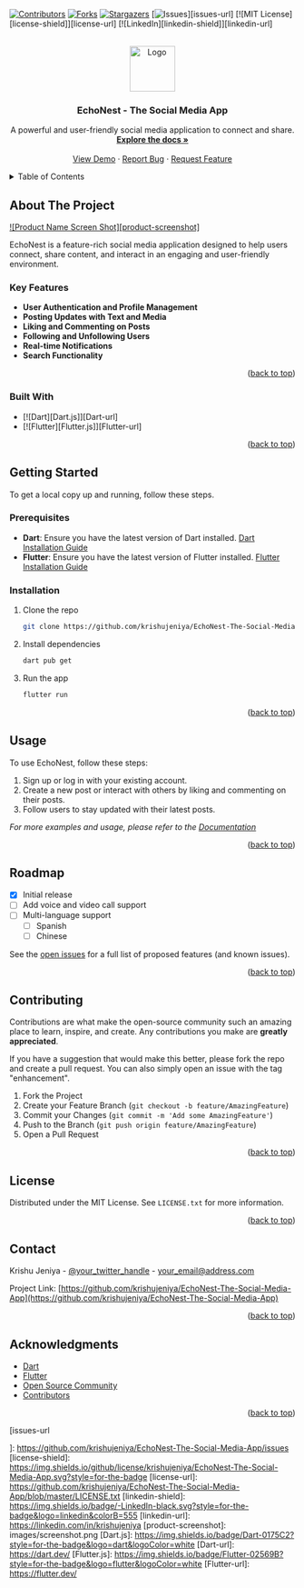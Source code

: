 <a id="readme-top"></a>

[![Contributors][contributors-shield]][contributors-url]
[![Forks][forks-shield]][forks-url]
[![Stargazers][stars-shield]][stars-url]
[![Issues][issues-shield]][issues-url]
[![MIT License][license-shield]][license-url]
[![LinkedIn][linkedin-shield]][linkedin-url]

<!-- PROJECT LOGO -->
<br />
<div align="center">
  <a href="https://github.com/krishujeniya/EchoNest-The-Social-Media-App">
    <img src="images/logo.png" alt="Logo" width="80" height="80">
  </a>

  <h3 align="center">EchoNest - The Social Media App</h3>

  <p align="center">
    A powerful and user-friendly social media application to connect and share.
    <br />
    <a href="https://github.com/krishujeniya/EchoNest-The-Social-Media-App"><strong>Explore the docs »</strong></a>
    <br />
    <br />
    <a href="https://github.com/krishujeniya/EchoNest-The-Social-Media-App">View Demo</a>
    ·
    <a href="https://github.com/krishujeniya/EchoNest-The-Social-Media-App/issues">Report Bug</a>
    ·
    <a href="https://github.com/krishujeniya/EchoNest-The-Social-Media-App/issues">Request Feature</a>
  </p>
</div>

<!-- TABLE OF CONTENTS -->
<details>
  <summary>Table of Contents</summary>
  <ol>
    <li>
      <a href="#about-the-project">About The Project</a>
      <ul>
        <li><a href="#built-with">Built With</a></li>
      </ul>
    </li>
    <li>
      <a href="#getting-started">Getting Started</a>
      <ul>
        <li><a href="#prerequisites">Prerequisites</a></li>
        <li><a href="#installation">Installation</a></li>
      </ul>
    </li>
    <li><a href="#usage">Usage</a></li>
    <li><a href="#roadmap">Roadmap</a></li>
    <li><a href="#contributing">Contributing</a></li>
    <li><a href="#license">License</a></li>
    <li><a href="#contact">Contact</a></li>
    <li><a href="#acknowledgments">Acknowledgments</a></li>
  </ol>
</details>

<!-- ABOUT THE PROJECT -->
## About The Project

[![Product Name Screen Shot][product-screenshot]](https://example.com)

EchoNest is a feature-rich social media application designed to help users connect, share content, and interact in an engaging and user-friendly environment.

### Key Features

- **User Authentication and Profile Management**
- **Posting Updates with Text and Media**
- **Liking and Commenting on Posts**
- **Following and Unfollowing Users**
- **Real-time Notifications**
- **Search Functionality**

<p align="right">(<a href="#readme-top">back to top</a>)</p>

### Built With

* [![Dart][Dart.js]][Dart-url]
* [![Flutter][Flutter.js]][Flutter-url]

<p align="right">(<a href="#readme-top">back to top</a>)</p>

<!-- GETTING STARTED -->
## Getting Started

To get a local copy up and running, follow these steps.

### Prerequisites

- **Dart**: Ensure you have the latest version of Dart installed. [Dart Installation Guide](https://dart.dev/get-dart)
- **Flutter**: Ensure you have the latest version of Flutter installed. [Flutter Installation Guide](https://flutter.dev/docs/get-started/install)

### Installation

1. Clone the repo
   ```sh
   git clone https://github.com/krishujeniya/EchoNest-The-Social-Media-App.git
   ```
2. Install dependencies
   ```sh
   dart pub get
   ```
3. Run the app
   ```sh
   flutter run
   ```

<p align="right">(<a href="#readme-top">back to top</a>)</p>

<!-- USAGE EXAMPLES -->
## Usage

To use EchoNest, follow these steps:

1. Sign up or log in with your existing account.
2. Create a new post or interact with others by liking and commenting on their posts.
3. Follow users to stay updated with their latest posts.

_For more examples and usage, please refer to the [Documentation](https://github.com/krishujeniya/EchoNest-The-Social-Media-App/wiki)_

<p align="right">(<a href="#readme-top">back to top</a>)</p>

<!-- ROADMAP -->
## Roadmap

- [x] Initial release
- [ ] Add voice and video call support
- [ ] Multi-language support
  - [ ] Spanish
  - [ ] Chinese

See the [open issues](https://github.com/krishujeniya/EchoNest-The-Social-Media-App/issues) for a full list of proposed features (and known issues).

<p align="right">(<a href="#readme-top">back to top</a>)</p>

<!-- CONTRIBUTING -->
## Contributing

Contributions are what make the open-source community such an amazing place to learn, inspire, and create. Any contributions you make are **greatly appreciated**.

If you have a suggestion that would make this better, please fork the repo and create a pull request. You can also simply open an issue with the tag "enhancement".

1. Fork the Project
2. Create your Feature Branch (`git checkout -b feature/AmazingFeature`)
3. Commit your Changes (`git commit -m 'Add some AmazingFeature'`)
4. Push to the Branch (`git push origin feature/AmazingFeature`)
5. Open a Pull Request

<p align="right">(<a href="#readme-top">back to top</a>)</p>

<!-- LICENSE -->
## License

Distributed under the MIT License. See `LICENSE.txt` for more information.

<p align="right">(<a href="#readme-top">back to top</a>)</p>

<!-- CONTACT -->
## Contact

Krishu Jeniya - [@your_twitter_handle](https://twitter.com/your_twitter_handle) - your_email@address.com

Project Link: [https://github.com/krishujeniya/EchoNest-The-Social-Media-App](https://github.com/krishujeniya/EchoNest-The-Social-Media-App)

<p align="right">(<a href="#readme-top">back to top</a>)</p>

<!-- ACKNOWLEDGMENTS -->
## Acknowledgments

* [Dart](https://dart.dev/)
* [Flutter](https://flutter.dev/)
* [Open Source Community](https://opensource.org/)
* [Contributors](https://github.com/krishujeniya/EchoNest-The-Social-Media-App/graphs/contributors)

<p align="right">(<a href="#readme-top">back to top</a>)</p>

<!-- MARKDOWN LINKS & IMAGES -->
<!-- https://www.markdownguide.org/basic-syntax/#reference-style-links -->
[contributors-shield]: https://img.shields.io/github/contributors/krishujeniya/EchoNest-The-Social-Media-App.svg?style=for-the-badge
[contributors-url]: https://github.com/krishujeniya/EchoNest-The-Social-Media-App/graphs/contributors
[forks-shield]: https://img.shields.io/github/forks/krishujeniya/EchoNest-The-Social-Media-App.svg?style=for-the-badge
[forks-url]: https://github.com/krishujeniya/EchoNest-The-Social-Media-App/network/members
[stars-shield]: https://img.shields.io/github/stars/krishujeniya/EchoNest-The-Social-Media-App.svg?style=for-the-badge
[stars-url]: https://github.com/krishujeniya/EchoNest-The-Social-Media-App/stargazers
[issues-shield]: https://img.shields.io/github/issues/krishujeniya/EchoNest-The-Social-Media-App.svg?style=for-the-badge
[issues-url

]: https://github.com/krishujeniya/EchoNest-The-Social-Media-App/issues
[license-shield]: https://img.shields.io/github/license/krishujeniya/EchoNest-The-Social-Media-App.svg?style=for-the-badge
[license-url]: https://github.com/krishujeniya/EchoNest-The-Social-Media-App/blob/master/LICENSE.txt
[linkedin-shield]: https://img.shields.io/badge/-LinkedIn-black.svg?style=for-the-badge&logo=linkedin&colorB=555
[linkedin-url]: https://linkedin.com/in/krishujeniya
[product-screenshot]: images/screenshot.png
[Dart.js]: https://img.shields.io/badge/Dart-0175C2?style=for-the-badge&logo=dart&logoColor=white
[Dart-url]: https://dart.dev/
[Flutter.js]: https://img.shields.io/badge/Flutter-02569B?style=for-the-badge&logo=flutter&logoColor=white
[Flutter-url]: https://flutter.dev/

